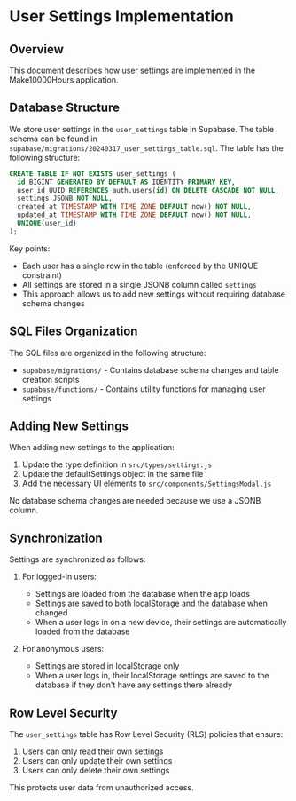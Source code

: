 # User Settings Implementation

## Overview

This document describes how user settings are implemented in the Make10000Hours application.

## Database Structure

We store user settings in the `user_settings` table in Supabase. The table schema can be found in `supabase/migrations/20240317_user_settings_table.sql`. The table has the following structure:

```sql
CREATE TABLE IF NOT EXISTS user_settings (
  id BIGINT GENERATED BY DEFAULT AS IDENTITY PRIMARY KEY,
  user_id UUID REFERENCES auth.users(id) ON DELETE CASCADE NOT NULL,
  settings JSONB NOT NULL,
  created_at TIMESTAMP WITH TIME ZONE DEFAULT now() NOT NULL,
  updated_at TIMESTAMP WITH TIME ZONE DEFAULT now() NOT NULL,
  UNIQUE(user_id)
);
```

Key points:
- Each user has a single row in the table (enforced by the UNIQUE constraint)
- All settings are stored in a single JSONB column called `settings`
- This approach allows us to add new settings without requiring database schema changes

## SQL Files Organization

The SQL files are organized in the following structure:
- `supabase/migrations/` - Contains database schema changes and table creation scripts
- `supabase/functions/` - Contains utility functions for managing user settings

## Adding New Settings

When adding new settings to the application:

1. Update the type definition in `src/types/settings.js`
2. Update the defaultSettings object in the same file
3. Add the necessary UI elements to `src/components/SettingsModal.js`

No database schema changes are needed because we use a JSONB column.

## Synchronization

Settings are synchronized as follows:

1. For logged-in users:
   - Settings are loaded from the database when the app loads
   - Settings are saved to both localStorage and the database when changed
   - When a user logs in on a new device, their settings are automatically loaded from the database

2. For anonymous users:
   - Settings are stored in localStorage only
   - When a user logs in, their localStorage settings are saved to the database if they don't have any settings there already

## Row Level Security

The `user_settings` table has Row Level Security (RLS) policies that ensure:

1. Users can only read their own settings
2. Users can only update their own settings
3. Users can only delete their own settings

This protects user data from unauthorized access. 
